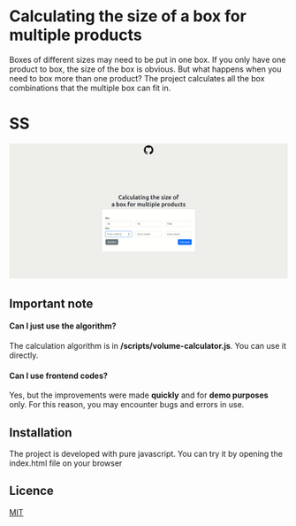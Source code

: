 # Calculating the size of a box for multiple products

Boxes of different sizes may need to be put in one box. If you only have one product to box, the size of the box is obvious. But what happens when you need to box more than one product? The project calculates all the box combinations that the multiple box can fit in.

# SS

![](https://github.com/Bariskau/optimum-box-size-js/raw/main/assets/git_gif.gif)

## Important note

#### Can I just use the algorithm?

The calculation algorithm is in **/scripts/volume-calculator.js**. You can use it directly.

#### Can I use frontend codes?

Yes, but the improvements were made **quickly** and for **demo purposes** only. For this reason, you may encounter bugs and errors in use.


## Installation

The project is developed with pure javascript. You can try it by opening the index.html file on your browser
## Licence

[MIT](https://choosealicense.com/licenses/mit/)

  
